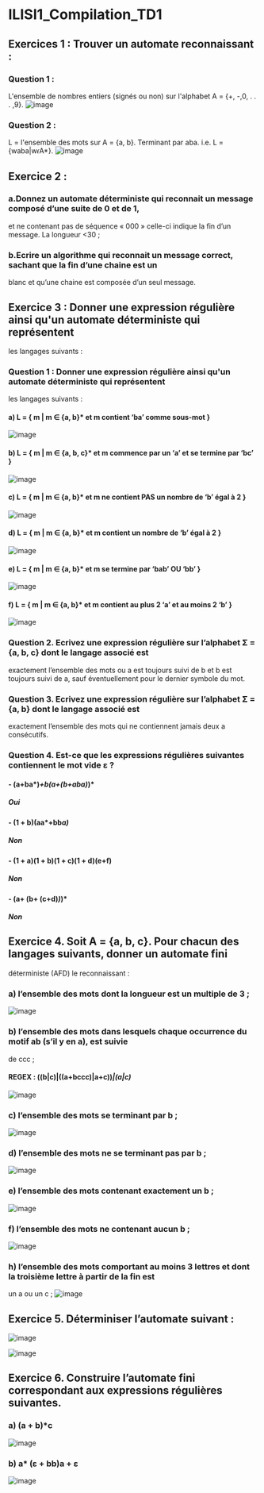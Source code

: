 # ILISI1_Compilation_TD1


## Exercices 1 : Trouver un automate reconnaissant :
### Question 1 :
L'ensemble de nombres entiers (signés ou non) sur l'alphabet A = {+, -,0, . . . ,9}.
![image](https://user-images.githubusercontent.com/49680822/166982004-166a23ba-4e9f-447e-a3ac-703455760341.png)


### Question 2 :
L = l'ensemble des mots sur A = {a, b}. Terminant par aba.
i.e. L = {waba|w𝜖A*}.
![image](https://user-images.githubusercontent.com/49680822/166982357-a673918f-eeac-4be8-92e1-154d31d6726d.png)


## Exercice 2 :
### a.Donnez un automate déterministe qui reconnait un message composé d’une suite de 0 et de 1,
et ne contenant pas de séquence « 000 » celle-ci indique la fin d’un message.
La longueur <30 ;



### b.Ecrire un algorithme qui reconnait un message correct, sachant que la fin d’une chaine est un
blanc et qu’une chaine est composée d’un seul message.


## Exercice 3 : Donner une expression régulière ainsi qu'un automate déterministe qui représentent
les langages suivants :
### Question 1 : Donner une expression régulière ainsi qu'un automate déterministe qui représentent
les langages suivants :

#### a) L = { m | m ∈ {a, b}* et m contient ‘ba’ comme sous-mot }
![image](https://user-images.githubusercontent.com/49680822/166959176-4b1af8de-fc1b-44ba-ad55-43c7a1e05e06.png)


#### b) L = { m | m ∈ {a, b, c}* et m commence par un ‘a’ et se termine par ‘bc’ }
![image](https://user-images.githubusercontent.com/49680822/166960789-cb87e0f8-6568-48c7-ae30-ba927d532f95.png)


#### c) L = { m | m ∈ {a, b}* et m ne contient PAS un nombre de ‘b’ égal à 2 }
![image](https://user-images.githubusercontent.com/49680822/166961509-4f160f35-9703-4f6c-8e48-5fe169268d1d.png)


#### d) L = { m | m ∈ {a, b}* et m contient un nombre de ‘b’ égal à 2 }
![image](https://user-images.githubusercontent.com/49680822/166961818-87724da1-2782-4637-a33e-0a6ec8f17c29.png)



#### e) L = { m | m ∈ {a, b}* et m se termine par ‘bab’ OU ‘bb’ }
![image](https://user-images.githubusercontent.com/49680822/166963012-8fa4f92d-0654-43fc-bf3f-9afbbfd6a133.png)



#### f) L = { m | m ∈ {a, b}* et m contient au plus 2 ‘a’ et au moins 2 ‘b’ }
![image](https://user-images.githubusercontent.com/49680822/166972270-0e25a658-a6f3-4666-b6cb-03de27ab5d5b.png)




### Question 2. Ecrivez une expression régulière sur l’alphabet Σ = {a, b, c} dont le langage associé est
exactement l’ensemble des mots ou a est toujours suivi de b et b est toujours suivi de a, sauf
éventuellement pour le dernier symbole du mot.

### Question 3. Ecrivez une expression régulière sur l’alphabet Σ = {a, b} dont le langage associé est
exactement l’ensemble des mots qui ne contiennent jamais deux a consécutifs.

### Question 4. Est-ce que les expressions régulières suivantes contiennent le mot vide ε ?
#### - (a+ba*)*+b(a+(b+aba)*)*
##### Oui

#### - (1 + b)(aa*+bb*a)*
##### Non

#### - (1 + a)(1 + b)(1 + c)(1 + d)(e+f)
##### Non

#### - (a+ (b+ (c+d)*)*)*
##### Non


## Exercice 4. Soit A = {a, b, c}. Pour chacun des langages suivants, donner un automate fini
déterministe (AFD) le reconnaissant :
### a) l’ensemble des mots dont la longueur est un multiple de 3 ;
![image](https://user-images.githubusercontent.com/49680822/166954320-044e3632-4053-4d0c-aeff-7b4fb040ddb3.png)

### b) l’ensemble des mots dans lesquels chaque occurrence du motif ab (s’il y en a), est suivie
de ccc ;
#### REGEX : ((b|c)|((a+bccc)|a+c))*|(a|c)* 
![image](https://user-images.githubusercontent.com/49680822/166952607-d622015e-1c0a-402c-b812-8c41a45e1f81.png)


### c) l’ensemble des mots se terminant par b ;
![image](https://user-images.githubusercontent.com/49680822/166955215-f0bae7f5-18cb-4e8f-be01-08b77b0c2aa6.png)


### d) l’ensemble des mots ne se terminant pas par b ;
![image](https://user-images.githubusercontent.com/49680822/166954996-62b23611-dd0c-4a50-83af-42129516b346.png)


### e) l’ensemble des mots contenant exactement un b ;
![image](https://user-images.githubusercontent.com/49680822/166955576-6adbe04e-b54b-4118-8129-91878f256094.png)


### f) l’ensemble des mots ne contenant aucun b ;
![image](https://user-images.githubusercontent.com/49680822/166955786-5abd3607-d014-4089-a4e9-85e18c6d1fc5.png)


### h) l’ensemble des mots comportant au moins 3 lettres et dont la troisième lettre à partir de la fin est
un a ou un c ;
![image](https://user-images.githubusercontent.com/49680822/166956809-6712d3c6-ae60-4544-97aa-3b3419a12ddf.png)




## Exercice 5. Déterminiser l’automate suivant :
![image](https://user-images.githubusercontent.com/49680822/166952094-66120544-6b53-45ef-91d6-d9f760f49358.png)

![image](https://user-images.githubusercontent.com/49680822/166983257-90db154a-176e-4c65-94b7-4b73474e35c8.png)



## Exercice 6. Construire l’automate fini correspondant aux expressions régulières suivantes.
### a) (a + b)*c
![image](https://user-images.githubusercontent.com/49680822/166957330-4dec87d0-02c7-415a-878f-f45740e00a9e.png)



### b) a* (ε + bb)a + ε
![image](https://user-images.githubusercontent.com/49680822/166958407-ab7c97e1-17b7-498d-834a-d92f342e1887.png)



